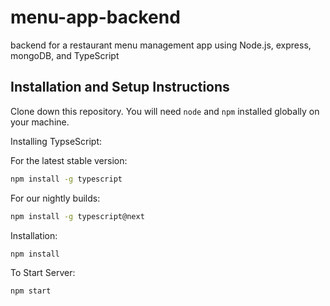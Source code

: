 # menu-app-backend

backend for a restaurant menu management app using Node.js, express, mongoDB, and TypeScript

## Installation and Setup Instructions

Clone down this repository. You will need `node` and `npm` installed globally on your machine.  

Installing TypseScript:

For the latest stable version:

```bash
npm install -g typescript
```

For our nightly builds:

```bash
npm install -g typescript@next
```

Installation:

`npm install`  

To Start Server:

`npm start`  

